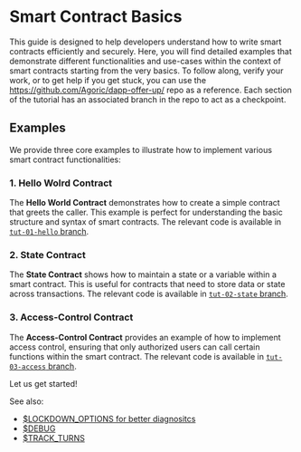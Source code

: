 # Smart Contract Basics

This guide is designed to help developers understand how to write smart contracts efficiently and securely. Here, you will find detailed examples that demonstrate different functionalities and use-cases within the context of smart contracts starting from the very basics.  To follow along, verify your work, or to get help if you get stuck, you can use the https://github.com/Agoric/dapp-offer-up/ repo as a reference. Each section of the tutorial has an associated branch in the repo to act as a checkpoint.

## Examples

We provide three core examples to illustrate how to implement various smart contract functionalities:

### 1. Hello Wolrd Contract
The **Hello World Contract** demonstrates how to create a simple contract that greets the caller. This example is perfect for understanding the basic structure and syntax of smart contracts. The relevant code is available in [`tut-01-hello` branch](https://github.com/Agoric/dapp-offer-up/tree/tut-01-hello).

### 2. State Contract
The **State Contract** shows how to maintain a state or a variable within a smart contract. This is useful for contracts that need to store data or state across transactions. The relevant code is available in [`tut-02-state` branch](https://github.com/Agoric/dapp-offer-up/tree/tut-02-state).

### 3. Access-Control Contract
The **Access-Control Contract** provides an example of how to implement access control, ensuring that only authorized users can call certain functions within the smart contract. The relevant code is available in [`tut-03-access` branch](https://github.com/Agoric/dapp-offer-up/tree/tut-03-access).


Let us get started!

See also:

- [\$LOCKDOWN_OPTIONS for better diagnositcs](https://github.com/Agoric/agoric-sdk/wiki/Developing-with-better-error-diagnostics)
- [\$DEBUG](https://github.com/Agoric/agoric-sdk/blob/master/docs/env.md#debug)
- [\$TRACK_TURNS](https://github.com/Agoric/agoric-sdk/blob/master/docs/env.md#track_turns)
